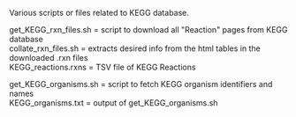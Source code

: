 Various scripts or files related to KEGG database.

get_KEGG_rxn_files.sh   =  script to download all "Reaction" pages from KEGG database   
collate_rxn_files.sh    =  extracts desired info from the html tables in the downloaded .rxn files   
KEGG_reactions.rxns     =  TSV file of KEGG Reactions  

get_KEGG_organisms.sh   =  script to fetch KEGG organism identifiers and names   
KEGG_organisms.txt      =  output of get_KEGG_organisms.sh  


